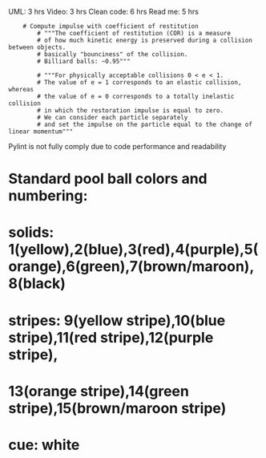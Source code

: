 UML: 3 hrs
Video: 3 hrs
Clean code: 6 hrs
Read me: 5 hrs

        # Compute impulse with coefficient of restitution
            # """The coefficient of restitution (COR) is a measure
            # of how much kinetic energy is preserved during a collision between objects.
            # basically "bounciness" of the collision.
            # Billiard balls: ~0.95"""

            # """For physically acceptable collisions 0 < e < 1.
            # The value of e = 1 corresponds to an elastic collision, whereas
            # the value of e = 0 corresponds to a totally inelastic collision
            # in which the restoration impulse is equal to zero.
            # We can consider each particle separately
            # and set the impulse on the particle equal to the change of linear momentum"""
            
Pylint is not fully comply due to code performance and readability

# Standard pool ball colors and numbering:
# solids: 1(yellow),2(blue),3(red),4(purple),5(orange),6(green),7(brown/maroon),8(black)
# stripes: 9(yellow stripe),10(blue stripe),11(red stripe),12(purple stripe),
#          13(orange stripe),14(green stripe),15(brown/maroon stripe)
# cue: white